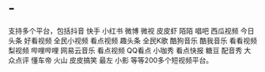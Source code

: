 # -
支持多个平台，包括抖音 快手 小红书 微博 微视 皮皮虾 陌陌 唱吧 西瓜视频 今日头条 好看视频 全民小视频 看点视频 趣头条 全民K歌 酷狗音乐 酷我音乐 看看视频 梨视频 哔哩哔哩 网易云音乐 看点视频 QQ看点 小咖秀 看点快报 糖豆 配音秀 大众点评 懂车帝 火山 皮皮搞笑 最左 小影 等等200多个短视频平台。
